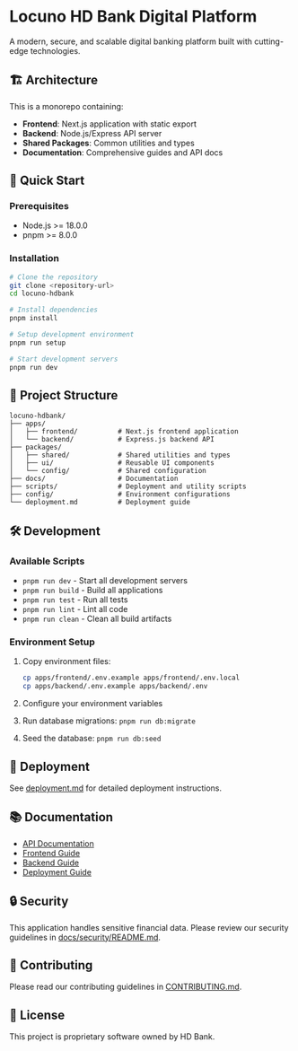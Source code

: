 # Locuno HD Bank Digital Platform

A modern, secure, and scalable digital banking platform built with cutting-edge technologies.

## 🏗️ Architecture

This is a monorepo containing:

- **Frontend**: Next.js application with static export
- **Backend**: Node.js/Express API server
- **Shared Packages**: Common utilities and types
- **Documentation**: Comprehensive guides and API docs

## 🚀 Quick Start

### Prerequisites

- Node.js >= 18.0.0
- pnpm >= 8.0.0

### Installation

```bash
# Clone the repository
git clone <repository-url>
cd locuno-hdbank

# Install dependencies
pnpm install

# Setup development environment
pnpm run setup

# Start development servers
pnpm run dev
```

## 📁 Project Structure

```
locuno-hdbank/
├── apps/
│   ├── frontend/          # Next.js frontend application
│   └── backend/           # Express.js backend API
├── packages/
│   ├── shared/            # Shared utilities and types
│   ├── ui/                # Reusable UI components
│   └── config/            # Shared configuration
├── docs/                  # Documentation
├── scripts/               # Deployment and utility scripts
├── config/                # Environment configurations
└── deployment.md          # Deployment guide
```

## 🛠️ Development

### Available Scripts

- `pnpm run dev` - Start all development servers
- `pnpm run build` - Build all applications
- `pnpm run test` - Run all tests
- `pnpm run lint` - Lint all code
- `pnpm run clean` - Clean all build artifacts

### Environment Setup

1. Copy environment files:
   ```bash
   cp apps/frontend/.env.example apps/frontend/.env.local
   cp apps/backend/.env.example apps/backend/.env
   ```

2. Configure your environment variables
3. Run database migrations: `pnpm run db:migrate`
4. Seed the database: `pnpm run db:seed`

## 🚢 Deployment

See [deployment.md](./deployment.md) for detailed deployment instructions.

## 📚 Documentation

- [API Documentation](./docs/api/README.md)
- [Frontend Guide](./docs/frontend/README.md)
- [Backend Guide](./docs/backend/README.md)
- [Deployment Guide](./deployment.md)

## 🔒 Security

This application handles sensitive financial data. Please review our security guidelines in [docs/security/README.md](./docs/security/README.md).

## 🤝 Contributing

Please read our contributing guidelines in [CONTRIBUTING.md](./CONTRIBUTING.md).

## 📄 License

This project is proprietary software owned by HD Bank.
